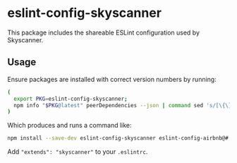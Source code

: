 # eslint-config-skyscanner

This package includes the shareable ESLint configuration used by Skyscanner.

## Usage

Ensure packages are installed with correct version numbers by running:

```sh
(
  export PKG=eslint-config-skyscanner;
  npm info "$PKG@latest" peerDependencies --json | command sed 's/[\{\},]//g ; s/: /@/g' | xargs npm install --save-dev "$PKG@latest"
)
```

Which produces and runs a command like:

```sh
npm install --save-dev eslint-config-skyscanner eslint-config-airbnb@#.#.# eslint@^#.#.# eslint-plugin-jsx-a11y@^#.#.# eslint-plugin-import@^#.#.# eslint-plugin-react@^#.#.#
```

Add `"extends": "skyscanner"` to your `.eslintrc`.
